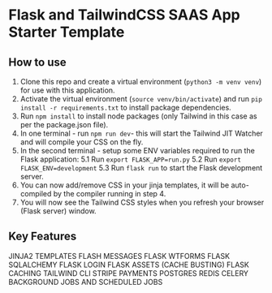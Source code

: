 # Flask and TailwindCSS SAAS App Starter Template

## How to use

1. Clone this repo and create a virtual environment (`python3 -m venv venv`) for use with this application.
2. Activate the virtual environment (`source venv/bin/activate`) and run `pip install -r requirements.txt` to install package dependencies.
3. Run `npm install` to install node packages (only Tailwind in this case as per the package.json file).
4. In one terminal - run `npm run dev`- this will start the Tailwind JIT Watcher and will compile your CSS on the fly.
5. In the second terminal - setup some ENV variables required to run the Flask application:
   5.1 Run `export FLASK_APP=run.py`
   5.2 Run `export FLASK_ENV=development`
   5.3 Run `flask run` to start the Flask development server.
6. You can now add/remove CSS in your jinja templates, it will be auto-compiled by the compiler running in step 4.
7. You will now see the Tailwind CSS styles when you refresh your browser (Flask server) window.

## Key Features

JINJA2 TEMPLATES
FLASH MESSAGES
FLASK WTFORMS
FLASK SQLALCHEMY
FLASK LOGIN
FLASK ASSETS (CACHE BUSTING)
FLASK CACHING
TAILWIND CLI
STRIPE PAYMENTS
POSTGRES
REDIS
CELERY BACKGROUND JOBS AND SCHEDULED JOBS
